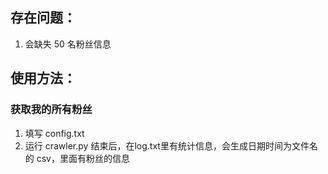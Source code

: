 ## 存在问题：
1. 会缺失 50 名粉丝信息

## 使用方法：
### 获取我的所有粉丝
1. 填写 config.txt
2. 运行 crawler.py
结束后，在log.txt里有统计信息，会生成日期时间为文件名的 csv，里面有粉丝的信息